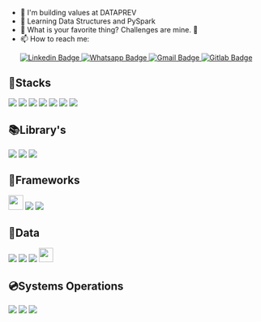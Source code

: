 - 🔭 I'm building values ​​at DATAPREV
- 🌱 Learning Data Structures and PySpark
- 🌟 What is your favorite thing? Challenges are mine. 🤩
- 📫 How to reach me: 
<div align=center>
<a target="_blank" href="https://www.linkedin.com/in/kaio-yuri-2063b7248/">
  <img src="https://img.shields.io/badge/-Kaio Yuri-blue?style=for-the-badge&logo=Linkedin&logoColor=white&link=https://www.linkedin.com/in/kaio-yuri-2063b7248/" alt="Linkedin Badge"/>
</a>
<a target="_blank" href="https://api.whatsapp.com/send/?phone=5584992304932&text&type=phone_number&app_absent=0">
<img src="https://img.shields.io/badge/WhatsApp-25D366?style=for-the-badge&logo=whatsapp&logoColor=white" alt="Whatsapp Badge"/>
</a>
</a>
<a target="_blank" href="mailto:kaioyuri96@gmail.com">
  <img src="https://img.shields.io/badge/Gmail-D14836?style=for-the-badge&logo=gmail&logoColor=white" alt="Gmail Badge">
</a>
<a target="_blank" href="gitlab.com.br/KaioYuri">
  <img src="https://img.shields.io/badge/GitLab-330F63?style=for-the-badge&logo=gitlab&logoColor=white" alt="Gitlab Badge">
</a>
</div>


<div align=left>
  
## 🔗Stacks
  
<img src="https://img.shields.io/badge/TypeScript-007ACC?style=for-the-badge&logo=typescript&logoColor=white"/>
<img src="https://img.shields.io/badge/python-3670A0?style=for-the-badge&logo=python&logoColor=ffdd54">
<img src="https://img.shields.io/badge/JavaScript-323330?style=for-the-badge&logo=javascript&logoColor=F7DF1E"/>
<img src="https://img.shields.io/badge/java-%23ED8B00.svg?style=for-the-badge&logo=openjdk&logoColor=white"/>
<img src="https://img.shields.io/badge/json-5E5C5C?style=for-the-badge&logo=json&logoColor=white"/>
<img src="https://img.shields.io/badge/GIT-E44C30?style=for-the-badge&logo=git&logoColor=white"/>
<img src="https://img.shields.io/badge/Docker-2CA5E0?style=for-the-badge&logo=docker&logoColor=white"/>

## 📚Library's
<img src="https://img.shields.io/badge/react-%2320232a.svg?style=for-the-badge&logo=react&logoColor=%2361DAFB"/>
<img src="https://img.shields.io/badge/tailwindcss-%2338B2AC.svg?style=for-the-badge&logo=tailwind-css&logoColor=white"/>
<img src="https://img.shields.io/badge/Sass-CC6699?style=for-the-badge&logo=sass&logoColor=white"/>

  
## 🚀Frameworks
<img src="https://img.shields.io/badge/Next-black?style=for-the-badge&logo=next.js&logoColor=white" height="29"/>
<img src="https://img.shields.io/badge/Angular-DD0031?style=for-the-badge&logo=angular&logoColor=white"/>
<img src="https://img.shields.io/badge/Spring_Boot-F2F4F9?style=for-the-badge&logo=spring-boot"/>

## 🎲Data
<img src="https://img.shields.io/badge/postgres-%23316192.svg?style=for-the-badge&logo=postgresql&logoColor=white"/>
<img src="https://img.shields.io/badge/Apache%20Hadoop-66CCFF?style=for-the-badge&logo=apachehadoop&logoColor=black">
<img src="https://img.shields.io/badge/Apache%20Hive-FDEE21?style=for-the-badge&logo=apachehive&logoColor=black">
<img src="https://img.shields.io/badge/Apache%20Spark-FDEE21?style=flat-square&logo=apachespark&logoColor=black" height="28">

## 💿Systems Operations

<img src="https://img.shields.io/badge/Arch_Linux-1793D1?style=for-the-badge&logo=arch-linux&logoColor=white"/>
<img src="https://img.shields.io/badge/Debian-A81D33?style=for-the-badge&logo=debian&logoColor=white"/>
<img src="https://img.shields.io/badge/Windows-0078D6?style=for-the-badge&logo=windows&logoColor=white"/>

</div>

<!--
<br>

<div align=center>
<a href="https://github.com/anuraghazra/github-readme-stats">
  <img height=150 align="center" src="https://github-readme-stats.vercel.app/api?username=KaioYuri&theme=transparent" />
</a>
<a href="https://github.com/anuraghazra/convoychat">
  <img height=150 align="center" src="https://github-readme-stats.vercel.app/api/top-langs?username=KaioYuri&theme=transparent&layout=compact&langs_count=8&card_width=320" />
</a>
</div>
-->
